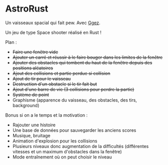 # AstroRust

Un vaisseaux spacial qui fait pew. Avec [Ggez](https://docs.rs/ggez/0.5.1/ggez/).

Un jeu de type Space shooter réalisé en Rust !

Plan : 
- ~~Faire une fenêtre vide~~
- ~~Ajouter un carré et réussir à le faire bouger dans les limites de la fenêtre~~
- ~~Ajouter des obstacles qui tombent du haut de la fenêtre depuis des positions aléatoires~~
- ~~Ajout des collisions et partie perdue si collision~~
- ~~Ajout de tir pour le vaisseau~~
- ~~Destruction d'un obstacle si le tir fait but~~
- ~~Ajout d'une barre de vie (3 collisions pour perdre la partie)~~
- ~~Système de point~~
- Graphisme (apparence du vaisseau, des obstacles, des tirs, background)

Bonus si on a le temps et la motivation :
- Rajouter une histoire
- Une base de données pour sauvegarder les anciens scores
- Musique, bruitage
- Animation d'explosion pour les collisions
- Plusieurs niveaux donc augmentation de la difficultés (différentes vitesses et un maximum d'obstacles dans la fenêtre)
- Mode entraînement où on peut choisir le niveau